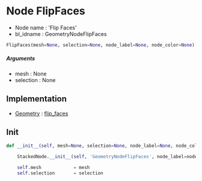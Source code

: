 # Node FlipFaces

- Node name : 'Flip Faces'
- bl_idname : GeometryNodeFlipFaces


``` python
FlipFaces(mesh=None, selection=None, node_label=None, node_color=None)
```
##### Arguments

- mesh : None
- selection : None

## Implementation

- [Geometry](/docs/GeoNodes/Geometry.md) : [flip_faces](/docs/GeoNodes/Geometry.md#flip_faces)

## Init

``` python
def __init__(self, mesh=None, selection=None, node_label=None, node_color=None):

    StackedNode.__init__(self, 'GeometryNodeFlipFaces', node_label=node_label, node_color=node_color)

    self.mesh            = mesh
    self.selection       = selection
```
